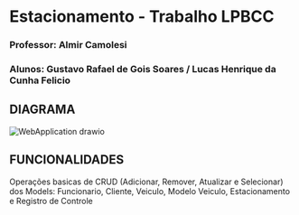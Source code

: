 # Estacionamento - Trabalho LPBCC

### Professor: Almir Camolesi
### Alunos: Gustavo Rafael de Gois Soares / Lucas Henrique da Cunha Felicio

## DIAGRAMA

![WebApplication drawio](https://github.com/LcFelicio/Estacionamento/assets/81930256/1795c9d9-8487-469c-9fd1-6e1a04266683)


## FUNCIONALIDADES

Operações basicas de CRUD (Adicionar, Remover, Atualizar e Selecionar) dos Models: Funcionario, Cliente, Veiculo, Modelo Veiculo, Estacionamento e Registro de Controle
